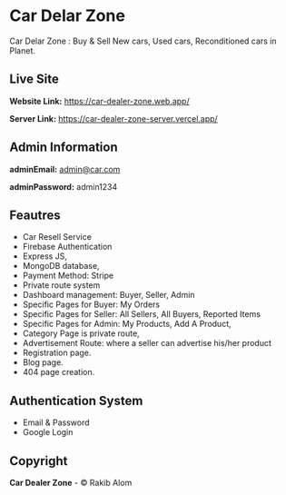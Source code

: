 
# Car Delar Zone
Car Delar Zone : Buy & Sell New cars, Used cars, Reconditioned cars in Planet.

## Live Site

**Website Link:** https://car-dealer-zone.web.app/

**Server Link:** https://car-dealer-zone-server.vercel.app/

## Admin Information

**adminEmail:** admin@car.com

**adminPassword:** admin1234

## Feautres

- Car Resell Service
- Firebase Authentication
- Express JS,
- MongoDB database,
- Payment Method: Stripe
- Private route system
- Dashboard management: Buyer, Seller, Admin
- Specific Pages for Buyer: My Orders
- Specific Pages for Seller: All Sellers, All Buyers, Reported Items
- Specific Pages for Admin: My Products, Add A Product,
- Category Page is private route,
- Advertisement Route: where a seller can advertise his/her product
- Registration page.
- Blog page.
- 404 page creation.

## Authentication System
- Email & Password
- Google Login

## Copyright

**Car Dealer Zone** - © Rakib Alom